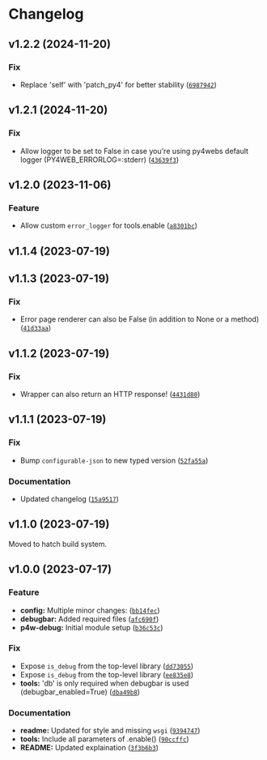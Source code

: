 # Changelog

<!--next-version-placeholder-->

## v1.2.2 (2024-11-20)

### Fix

* Replace 'self' with 'patch_py4' for better stability ([`6987942`](https://github.com/trialandsuccess/py4web-debug-tools/commit/6987942347b993cf767166b6f3dac90e75989130))

## v1.2.1 (2024-11-20)

### Fix

* Allow logger to be set to False in case you're using py4webs default logger (PY4WEB_ERRORLOG=:stderr) ([`43639f3`](https://github.com/trialandsuccess/py4web-debug-tools/commit/43639f377d92b2f8b96bbdb31f61251fde95f831))

## v1.2.0 (2023-11-06)
### Feature
* Allow custom `error_logger` for tools.enable ([`a8301bc`](https://github.com/trialandsuccess/py4web-debug-tools/commit/a8301bc1762984fc5af420075acdc09e97bcc378))

## v1.1.4 (2023-07-19)


## v1.1.3 (2023-07-19)
### Fix
* Error page renderer can also be False (in addition to None or a method) ([`41d33aa`](https://github.com/trialandsuccess/py4web-debug-tools/commit/41d33aae9e307034b2818641c041f1dd6c8364fc))

## v1.1.2 (2023-07-19)
### Fix
* Wrapper can also return an HTTP response! ([`4431d80`](https://github.com/trialandsuccess/py4web-debug-tools/commit/4431d8094162dc9100aab2798571b87e5a076ed4))

## v1.1.1 (2023-07-19)
### Fix
* Bump `configurable-json` to new typed version ([`52fa55a`](https://github.com/trialandsuccess/py4web-debug-tools/commit/52fa55a3eb0d8e95064ddb9ecae820a2fa229a9a))

### Documentation
* Updated changelog ([`15a9517`](https://github.com/trialandsuccess/py4web-debug-tools/commit/15a9517f149b9bff272306c64165e9e62845e8d0))

## v1.1.0 (2023-07-19)

Moved to hatch build system.

## v1.0.0 (2023-07-17)
### Feature
* **config:** Multiple minor changes: ([`bb14fec`](https://github.com/trialandsuccess/py4web-debug-tools/commit/bb14fec07780826eb7f550cb9c5d0ed24df1f8b3))
* **debugbar:** Added required files ([`afc690f`](https://github.com/trialandsuccess/py4web-debug-tools/commit/afc690fb96ec2c9d54547434caffe7c1469302b1))
* **p4w-debug:** Initial module setup ([`b36c53c`](https://github.com/trialandsuccess/py4web-debug-tools/commit/b36c53c30206189bfcfcbea1c7236f12ae8becab))

### Fix
* Expose `is_debug` from the top-level library ([`dd73055`](https://github.com/trialandsuccess/py4web-debug-tools/commit/dd7305596a90db3b5902dcaa7d4e5f5c22c693c6))
* Expose `is_debug` from the top-level library ([`ee835e8`](https://github.com/trialandsuccess/py4web-debug-tools/commit/ee835e84983e74aa03825b346074469563e58fe6))
* **tools:** 'db' is only required when debugbar is used (debugbar_enabled=True) ([`dba49b8`](https://github.com/trialandsuccess/py4web-debug-tools/commit/dba49b85149b8aa8cf5992529be6942cd9b08de4))

### Documentation
* **readme:** Updated for style and missing `wsgi` ([`9394747`](https://github.com/trialandsuccess/py4web-debug-tools/commit/9394747b2e48a30c1902f5852955f85f9524c6b3))
* **tools:** Include all parameters of .enable() ([`90ccffc`](https://github.com/trialandsuccess/py4web-debug-tools/commit/90ccffcf6342b68434ad64ad945aea4c7c516cf1))
* **README:** Updated explaination ([`3f3b6b3`](https://github.com/trialandsuccess/py4web-debug-tools/commit/3f3b6b3f2f2fca29f4ac15851082e2e49ae288f8))
